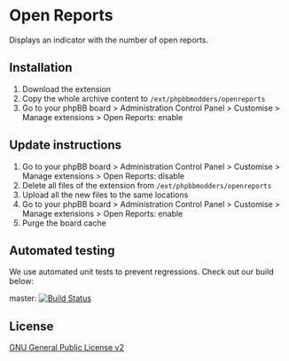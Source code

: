 # Open Reports

Displays an indicator with the number of open reports.

## Installation

1. Download the extension
2. Copy the whole archive content to `/ext/phpbbmodders/openreports`
3. Go to your phpBB board > Administration Control Panel > Customise > Manage extensions > Open Reports: enable

## Update instructions

1. Go to your phpBB board > Administration Control Panel > Customise > Manage extensions > Open Reports: disable
2. Delete all files of the extension from `/ext/phpbbmodders/openreports`
3. Upload all the new files to the same locations
4. Go to your phpBB board > Administration Control Panel > Customise > Manage extensions > Open Reports: enable
5. Purge the board cache

## Automated testing

We use automated unit tests to prevent regressions. Check out our build below:

master: [![Build Status](https://github.com/phpbbmodders/openreports/workflows/Tests/badge.svg)](https://github.com/phpbbmodders/openreports/actions)

## License

[GNU General Public License v2](license.txt)
